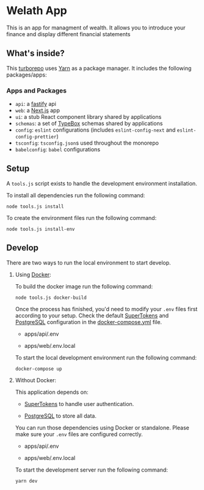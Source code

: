 # Welath App

This is an app for managment of wealth. It allows you to introduce your finance and display different financial statements

## What's inside?

This [turborepo](https://turborepo.org) uses [Yarn](https://yarnpkg.com) as a package manager. It includes the following packages/apps:

### Apps and Packages

- `api`: a [fastify](https://www.fastify.io) api
- `web`: a [Next.js](https://nextjs.org) app
- `ui`: a stub React component library shared by applications
- `schemas`: a set of [TypeBox](https://github.com/sinclairzx81/typebox) schemas shared by applications
- `config`: `eslint` configurations (includes `eslint-config-next` and `eslint-config-prettier`)
- `tsconfig`: `tsconfig.json`s used throughout the monorepo
- `babelconfig`: `babel` configurations

## Setup

A `tools.js` script exists to handle the development environment installation.

To install all dependencies run the following command:

```
node tools.js install
```

To create the environment files run the following command:

```
node tools.js install-env
```

## Develop

There are two ways to run the local environment to start develop.

1. Using [Docker](https://docs.docker.com/get-docker/):

    To build the docker image run the following command:

    ```
    node tools.js docker-build
    ```

    Once the process has finished, you'd need to modify your `.env` files first according to your setup. Check the default [SuperTokens](https://supertokens.com) and [PostgreSQL](https://www.postgresql.org) configuration in the [docker-compose.yml](docker-compose.yml) file.

    - apps/api/.env

    - apps/web/.env.local

    To start the local development environment run the following command:

    ```
    docker-compose up
    ```

2. Without Docker:

    This application depends on:
    
    - [SuperTokens](https://supertokens.com/docs/passwordless/quick-setup/core/without-docker) to handle user authentication.
    
    - [PostgreSQL](https://www.postgresql.org/download/) to store all data.

    You can run those dependencies using Docker or standalone. Please make sure your `.env` files are configured correctly.

    - apps/api/.env

    - apps/web/.env.local

    To start the development server run the following command:

    ```
    yarn dev
    ```
